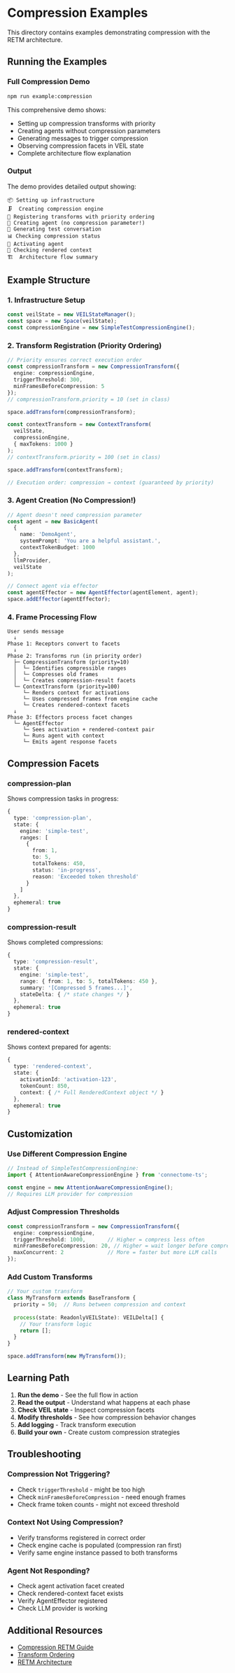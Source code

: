 # Compression Examples

This directory contains examples demonstrating compression with the RETM architecture.

## Running the Examples

### Full Compression Demo
```bash
npm run example:compression
```

This comprehensive demo shows:
- Setting up compression transforms with priority
- Creating agents without compression parameters
- Generating messages to trigger compression
- Observing compression facets in VEIL state
- Complete architecture flow explanation

### Output

The demo provides detailed output showing:

```
📦 Setting up infrastructure
🗜️  Creating compression engine
🔄 Registering transforms with priority ordering
🤖 Creating agent (no compression parameter!)
💬 Generating test conversation
📊 Checking compression status
🎯 Activating agent
📄 Checking rendered context
🏗️  Architecture flow summary
```

## Example Structure

### 1. Infrastructure Setup
```typescript
const veilState = new VEILStateManager();
const space = new Space(veilState);
const compressionEngine = new SimpleTestCompressionEngine();
```

### 2. Transform Registration (Priority Ordering)
```typescript
// Priority ensures correct execution order
const compressionTransform = new CompressionTransform({
  engine: compressionEngine,
  triggerThreshold: 300,
  minFramesBeforeCompression: 5
});
// compressionTransform.priority = 10 (set in class)

space.addTransform(compressionTransform);

const contextTransform = new ContextTransform(
  veilState,
  compressionEngine,
  { maxTokens: 1000 }
);
// contextTransform.priority = 100 (set in class)

space.addTransform(contextTransform);

// Execution order: compression → context (guaranteed by priority)
```

### 3. Agent Creation (No Compression!)
```typescript
// Agent doesn't need compression parameter
const agent = new BasicAgent(
  {
    name: 'DemoAgent',
    systemPrompt: 'You are a helpful assistant.',
    contextTokenBudget: 1000
  },
  llmProvider,
  veilState
);

// Connect agent via effector
const agentEffector = new AgentEffector(agentElement, agent);
space.addEffector(agentEffector);
```

### 4. Frame Processing Flow
```
User sends message
  ↓
Phase 1: Receptors convert to facets
  ↓
Phase 2: Transforms run (in priority order)
  ├─ CompressionTransform (priority=10)
  │  └─ Identifies compressible ranges
  │  └─ Compresses old frames
  │  └─ Creates compression-result facets
  └─ ContextTransform (priority=100)
     └─ Renders context for activations
     └─ Uses compressed frames from engine cache
     └─ Creates rendered-context facets
  ↓
Phase 3: Effectors process facet changes
  └─ AgentEffector
     └─ Sees activation + rendered-context pair
     └─ Runs agent with context
     └─ Emits agent response facets
```

## Compression Facets

### compression-plan
Shows compression tasks in progress:
```typescript
{
  type: 'compression-plan',
  state: {
    engine: 'simple-test',
    ranges: [
      {
        from: 1,
        to: 5,
        totalTokens: 450,
        status: 'in-progress',
        reason: 'Exceeded token threshold'
      }
    ]
  },
  ephemeral: true
}
```

### compression-result
Shows completed compressions:
```typescript
{
  type: 'compression-result',
  state: {
    engine: 'simple-test',
    range: { from: 1, to: 5, totalTokens: 450 },
    summary: '[Compressed 5 frames...]',
    stateDelta: { /* state changes */ }
  },
  ephemeral: true
}
```

### rendered-context
Shows context prepared for agents:
```typescript
{
  type: 'rendered-context',
  state: {
    activationId: 'activation-123',
    tokenCount: 850,
    context: { /* Full RenderedContext object */ }
  },
  ephemeral: true
}
```

## Customization

### Use Different Compression Engine
```typescript
// Instead of SimpleTestCompressionEngine:
import { AttentionAwareCompressionEngine } from 'connectome-ts';

const engine = new AttentionAwareCompressionEngine();
// Requires LLM provider for compression
```

### Adjust Compression Thresholds
```typescript
const compressionTransform = new CompressionTransform({
  engine: compressionEngine,
  triggerThreshold: 1000,       // Higher = compress less often
  minFramesBeforeCompression: 20, // Higher = wait longer before compressing
  maxConcurrent: 2              // More = faster but more LLM calls
});
```

### Add Custom Transforms
```typescript
// Your custom transform
class MyTransform extends BaseTransform {
  priority = 50;  // Runs between compression and context
  
  process(state: ReadonlyVEILState): VEILDelta[] {
    // Your transform logic
    return [];
  }
}

space.addTransform(new MyTransform());
```

## Learning Path

1. **Run the demo** - See the full flow in action
2. **Read the output** - Understand what happens at each phase
3. **Check VEIL state** - Inspect compression facets
4. **Modify thresholds** - See how compression behavior changes
5. **Add logging** - Track transform execution
6. **Build your own** - Create custom compression strategies

## Troubleshooting

### Compression Not Triggering?
- Check `triggerThreshold` - might be too high
- Check `minFramesBeforeCompression` - need enough frames
- Check frame token counts - might not exceed threshold

### Context Not Using Compression?
- Verify transforms registered in correct order
- Check engine cache is populated (compression ran first)
- Verify same engine instance passed to both transforms

### Agent Not Responding?
- Check agent activation facet created
- Check rendered-context facet exists
- Verify AgentEffector registered
- Check LLM provider is working

## Additional Resources

- [Compression RETM Guide](../docs/compression-retm-guide.md)
- [Transform Ordering](../docs/transform-ordering.md)
- [RETM Architecture](../docs/retm-architecture.md)

